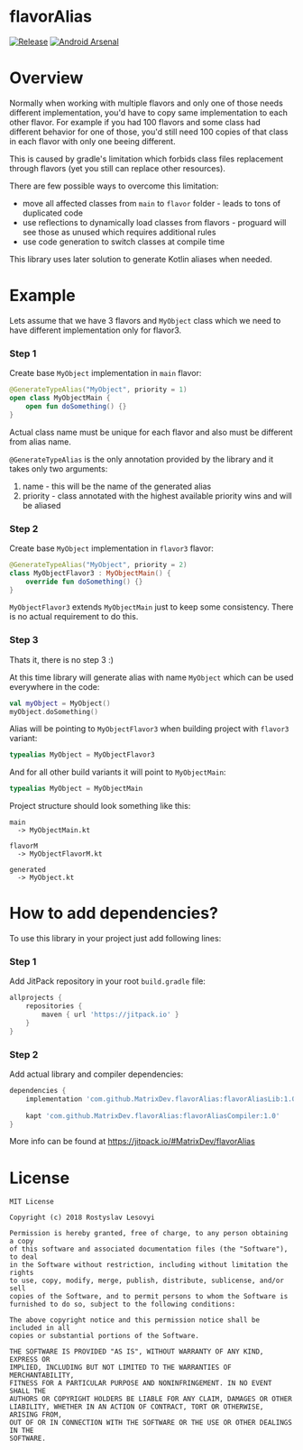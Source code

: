 # flavorAlias

[![Release](https://jitpack.io/v/MatrixDev/flavorAlias.svg)](https://jitpack.io/#MatrixDev/flavorAlias)
[![Android Arsenal]( https://img.shields.io/badge/Android%20Arsenal-flavorAlias-green.svg?style=flat )]( https://android-arsenal.com/details/1/7710 )

# Overview

Normally when working with multiple flavors and only one of those needs different implementation, you'd have to copy same implementation to each other flavor. For example if you had 100 flavors and some class had different behavior for one of those, you'd still need 100 copies of that class in each flavor with only one beeing different.

This is caused by gradle's limitation which forbids class files replacement through flavors (yet you still can replace other resources).

There are few possible ways to overcome this limitation:
- move all affected classes from `main` to `flavor` folder - leads to tons of duplicated code
- use reflections to dynamically load classes from flavors - proguard will see those as unused which requires additional rules
- use code generation to switch classes at compile time

This library uses later solution to generate Kotlin aliases when needed.

# Example

Lets assume that we have 3 flavors and `MyObject` class which we need to have different implementation only for flavor3.

### Step 1

Create base `MyObject` implementation in `main` flavor:

```kotlin
@GenerateTypeAlias("MyObject", priority = 1)
open class MyObjectMain {
    open fun doSomething() {}
}
```

Actual class name must be unique for each flavor and also must be different from alias name.

`@GenerateTypeAlias` is the only annotation provided by the library and it takes only two arguments:
1. name - this will be the name of the generated alias
2. priority - class annotated with the highest available priority wins and will be aliased

### Step 2

Create base `MyObject` implementation in `flavor3` flavor:

```kotlin
@GenerateTypeAlias("MyObject", priority = 2)
class MyObjectFlavor3 : MyObjectMain() {
    override fun doSomething() {}
}
```

`MyObjectFlavor3` extends `MyObjectMain` just to keep some consistency. There is no actual requirement to do this.

### Step 3

Thats it, there is no step 3 :)

At this time library will generate alias with name `MyObject` which can be used everywhere in the code:

```kotlin
val myObject = MyObject()
myObject.doSomething()
```

Alias will be pointing to `MyObjectFlavor3` when building project with `flavor3` variant:

```kotlin
typealias MyObject = MyObjectFlavor3
```

And for all other build variants it will point to `MyObjectMain`:

```kotlin
typealias MyObject = MyObjectMain
```

Project structure should look something like this:

```
main
  -> MyObjectMain.kt
  
flavorM
  -> MyObjectFlavorM.kt

generated
  -> MyObject.kt
```

# How to add dependencies?

To use this library in your project just add following lines:

### Step 1

Add JitPack repository in your root `build.gradle` file:

```gradle
allprojects {
    repositories {
        maven { url 'https://jitpack.io' }
    }
}
```

### Step 2

Add actual library and compiler dependencies:

```gradle
dependencies {
    implementation 'com.github.MatrixDev.flavorAlias:flavorAliasLib:1.0'
    
    kapt 'com.github.MatrixDev.flavorAlias:flavorAliasCompiler:1.0'
}
```

More info can be found at https://jitpack.io/#MatrixDev/flavorAlias

# License

```
MIT License

Copyright (c) 2018 Rostyslav Lesovyi

Permission is hereby granted, free of charge, to any person obtaining a copy
of this software and associated documentation files (the "Software"), to deal
in the Software without restriction, including without limitation the rights
to use, copy, modify, merge, publish, distribute, sublicense, and/or sell
copies of the Software, and to permit persons to whom the Software is
furnished to do so, subject to the following conditions:

The above copyright notice and this permission notice shall be included in all
copies or substantial portions of the Software.

THE SOFTWARE IS PROVIDED "AS IS", WITHOUT WARRANTY OF ANY KIND, EXPRESS OR
IMPLIED, INCLUDING BUT NOT LIMITED TO THE WARRANTIES OF MERCHANTABILITY,
FITNESS FOR A PARTICULAR PURPOSE AND NONINFRINGEMENT. IN NO EVENT SHALL THE
AUTHORS OR COPYRIGHT HOLDERS BE LIABLE FOR ANY CLAIM, DAMAGES OR OTHER
LIABILITY, WHETHER IN AN ACTION OF CONTRACT, TORT OR OTHERWISE, ARISING FROM,
OUT OF OR IN CONNECTION WITH THE SOFTWARE OR THE USE OR OTHER DEALINGS IN THE
SOFTWARE.
```
